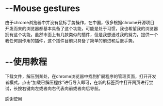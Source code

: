 # --Mouse gestures
由于chrome浏览器中并没有鼠标手势操作，在中国，很多根据chrome开源项目开发而来的浏览器都基本具备了这个功能，可能是处于习惯，我也希望我的浏览器拥有这个功能，虽然市面上有几款类似的插件，但是我想通过我的努力，提供一个我任何副作用的插件，这个插件目前只具备了简单的前进和后退手势。
# --使用教程
下载文件，解压到某处，在chrome浏览器中找到扩展程序的管理页面，打开开发者模式，点击“加载已解压程序”进行导入即可，在新的标签页中打开网页进行尝试，长按右键向左或者向右代表向前或者向后导航。


感谢使用
